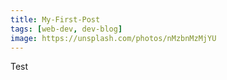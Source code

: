```yaml
---
title: My-First-Post
tags: [web-dev, dev-blog]
image: https://unsplash.com/photos/nMzbnMzMjYU
---
```


Test
